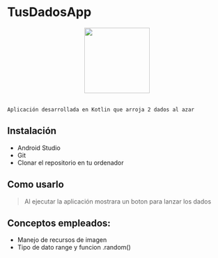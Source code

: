 # TusDadosApp
<div align="center">
    <img src="https://user-images.githubusercontent.com/32887258/157932915-1fa9e9c2-818c-412f-8e7e-a65077b7928b.png" width="150" height="150"/>
</div>
<br>

    Aplicación desarrollada en Kotlin que arroja 2 dados al azar

## Instalación
- Android Studio
- Git
- Clonar el repositorio en tu ordenador

## Como usarlo
> Al ejecutar la aplicación mostrara un boton para lanzar los dados

## Conceptos empleados: 
- Manejo de recursos de imagen
- Tipo de dato range y funcion .random()
